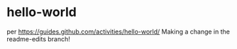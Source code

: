 # hello-world
per https://guides.github.com/activities/hello-world/
Making a change in the readme-edits branch!
